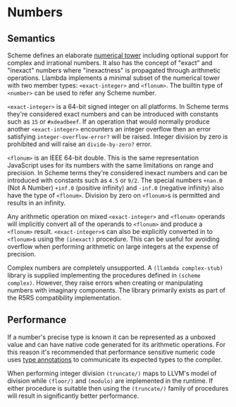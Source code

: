 Numbers
=======

Semantics
---------

Scheme defines an elaborate [numerical tower](http://en.wikipedia.org/wiki/Numerical_tower) including optional support for complex and irrational numbers. It also has the concept of "exact" and "inexact" numbers where "inexactness" is propagated through arithmetic operations. Llambda implements a minimal subset of the numerical tower with two member types: ``<exact-integer>`` and ``<flonum>``. The builtin type of ``<number>`` can be used to refer any Scheme number.

``<exact-integer>`` is a 64-bit signed integer on all platforms. In Scheme terms they're considered exact numbers and can be introduced with constants such as ``15`` or ``#xdeadbeef``. If an operation that would normally produce another ``<exact-integer>`` encounters an integer overflow then an error satisfying ``integer-overflow-error?`` will be raised. Integer division by zero is prohibited and will raise an ``divide-by-zero?`` error.

``<flonum>`` is an IEEE 64-bit double. This is the same representation JavaScript uses for its numbers with the same limitations on range and precision. In Scheme terms they're considered inexact numbers and can be introduced with constants such as ``4.5`` or ``9/2``. The special numbers ``+nan.0`` (Not A Number) ``+inf.0`` (positive infinity) and ``-inf.0`` (negative infinity) also have the type of ``<flonum>``. Division by zero on ``<flonum>``s is permitted and results in an infinity.

Any arithmetic operation on mixed ``<exact-integer>`` and ``<flonum>`` operands will implicitly convert all of the operands to ``<flonum>`` and produce a ``<flonum>`` result. ``<exact-integer>``s can also be explicitly converted in to ``<flonum>``s using the ``(inexact)`` procedure. This can be useful for avoiding overflow when performing arithmetic on large integers at the expense of precision.

Complex numbers are completely unsupported. A ``(llambda complex-stub)`` library is supplied implementing the procedures defined in ``(scheme complex)``. However, they raise errors when creating or manipulating numbers with imaginary components. The library primarily exists as part of the R5RS compatibility implementation.

Performance
-----------

If a number's precise type is known it can be represented as a unboxed value and can have native code generated for its arithmetic operations. For this reason it's recommended that performance sensitive numeric code uses [type annotations](types.md) to communicate its expected types to the compiler.

When performing integer division ``(truncate/)`` maps to LLVM's model of division while ``(floor/)`` and ``(modulo)`` are implemented in the runtime. If either procedure is suitable then using the ``(truncate/)`` family of procedures will result in significantly better performance.
